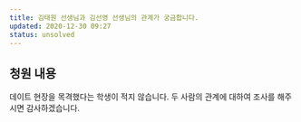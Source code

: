 ```yaml
---
title: 김태원 선생님과 김선영 선생님의 관계가 궁금합니다.
updated: 2020-12-30 09:27
status: unsolved
---
```


## 청원 내용
데이트 현장을 목격했다는 학생이 적지 않습니다. 두 사람의 관계에 대하여 조사를 해주시면 감사하겠습니다.
